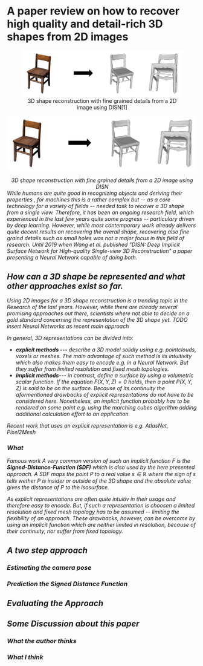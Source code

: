 

# A paper review on how to recover high quality and detail-rich 3D shapes from 2D images
<figure>
  <img src="https://github.com/bockph/DISN-Presentation/blob/master/title_1.png?raw=true" alt="3D shape reconstruction with fine grained details from a 2D image using DISN[1]"/>
  <center><figcaption >3D shape reconstruction with fine grained details from a 2D image using DISN[1]</figcaption></center>
</figure>

![enter image description here](https://github.com/bockph/DISN-Presentation/blob/master/title_1.png?raw=true)
*<center><i>3D shape reconstruction with fine grained details from a 2D image using DISN</center>*
While humans are quite good in recognizing objects and deriving their properties , for machines this is a rather complex but -- as a core technology for a variety of fields -- needed task to recover a 3D shape from a single view. Therefore, it has been an ongoing research field, which experienced in the last few years quite some progress -- particulary driven by deep learning. However, while most contemporary work already delivers quite decent results on recovering the overall shape, recovering also fine graind details such as small holes was not a major focus in this field of research. Until 2019 when Wang et al. published "DISN: Deep Implicit Surface Network for High-quality Single-view 3D Reconstruction" a paper presenting a Neural Network capable of doing both. 

## How can a 3D shape be represented and what other approaches exist so far.
Using 2D images for a 3D shape reconstruction is a trending topic in the Research of the last years. However, while there are already several promising approaches out there, scientists where not able to decide on a gold standard concerning the representation of the 3D shape yet. TODO insert Neural Networks as recent main approach

In general, 3D representations can be divided into:

 - **explicit methods ---** describe a 3D model solidly using e.g. pointclouds, voxels or meshes. The main advantage of such method is its intuitivity which also makes them easy to encode e.g. in a Neural Network. But they suffer from limited resolution and fixed mesh topologies.
 - **implicit methods---** in contrast, define a surface by using a volumetric scalar function. If the equation $F(X,Y,Z) = 0$ holds, then a point $P(X,Y,Z)$ is said to be on the surface.  Because of its continuity the aformentioned drawbacks of explicit representations do not have to be considered here. Nonetheless, an implicit function probably has to be rendered on some point e.g. using the marching cubes algorithm adding additional calculation effort to an application.


Recent work that uses  an explicit representation is e.g. AtlasNet, Pixel2Mesh
### What 
Famous work
A very common version of such an implicit function $F$ is the **Signed-Distance-Function (SDF)** which is also used by the here presented approach. A SDF maps the point $P$ to a real value $s  \in \mathbb{R}$ where the sign of $s$ tells wether $P$ is insider or outside of the 3D shape and the absolute value gives the distance of $P$ to the isosurface.

As explicit representations are often quite intuitiv in their usage and therefore easy to encode. But, if such a representation is choosen a limited resolution and fixed mesh topology has to be assumed -- limiting the flexibility of an approach. These drawbacks, however, can be overcome by using an implicit function which are neither limited in resolution, because of their continuity,  nor suffer from fixed topology. 





## A two step approach

### Estimating the camera pose

### Prediction the Signed Distance Function

## Evaluating the Approach

## Some Discussion about this paper

### What the author thinks

### What I think

<!--stackedit_data:
eyJoaXN0b3J5IjpbNTM1NTczNzY3LDU1NDA2NzgwOSwtMjE0Nj
I5MzYyNCwxNTI2MTI3NDg2LDUyMzcxNzgzMywtOTgzMDczOTk0
LC0xNTQyNDc1NzI0LC00MjI4NTU1NDIsMjEyMzIxMTY5OCwtMz
Q5ODkxMjg1LC0xNDUzOTc3MDU5LDI3NjcyNzU1LDE1Mjg3MTIz
NDcsLTI1NTA2OTY3MCwtODYwMzE0MjIwLDEzMzY3NjExMTYsLT
EwNzM1Nzc0NTIsMjAwMDI4MDgwMSwtNjY5NTQ0ODU2LDIzMzE5
Mjk3XX0=
-->